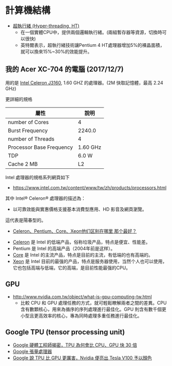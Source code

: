 # 計算機結構

* [超執行緒 (Hyper-threading, HT)](https://zh.wikipedia.org/wiki/%E8%B6%85%E5%9F%B7%E8%A1%8C%E7%B7%92)
  * 在一個實體CPU中，提供兩個邏輯執行緒。(兩組暫存器等資源，切換時可以很快)
  * 英特爾表示，超執行緒技術讓Pentium 4 HT處理器增加5%的裸晶面積，就可以換來15%~30%的效能提升。


## 我的 Acer XC-704 的電腦 (2017/12/7)

用的是 [Intel Celeron J3160](https://www.intel.com.tw/content/www/tw/zh/products/processors/celeron/j3160.html), 1.60 GHZ 的處理器。(2M 快取記憶體，最高 2.24 GHz)

更詳細的規格

屬性 | 說明
-----|------------------
number of Cores | 4
Burst Frequency | 2240.0
number of Threads | 4
Processor Base Frequency  | 1.60 GHz
TDP | 6.0 W
Cache 2 MB | L2


Intel 處理器的規格系列網頁如下

* https://www.intel.com.tw/content/www/tw/zh/products/processors.html

其中 Intel® Celeron® 處理器的描述為：

* 以可靠效能與實惠價格支援基本消費型應用、HD 影音及網頁瀏覽。

這代表是陽春型的。

* [Celeron、Pentium、Core、Xeon他们区别在哪里 那个最好？](https://zhidao.baidu.com/question/63135329.html)

[Celeron]:https://zh.wikipedia.org/wiki/%E8%B5%9B%E6%89%AC
[Pentium]:https://zh.wikipedia.org/wiki/%E5%A5%94%E9%A8%B0
[Core]:https://zh.wikipedia.org/wiki/%E9%85%B7%E7%9D%BF
[Xeon]:https://zh.wikipedia.org/wiki/%E8%87%B3%E5%BC%BA

* [Celeron] 是 Intel 的低端产品，俗称垃圾产品，特点是便宜、性能差。
* Pentium 是 Intel 的高端产品（2004年前是这样）。
* [Core] 是 Intel 的主流产品，特点是目前的主流，有低端的也有高端的。
* [Xeon] 是 Intel 目前的最强的产品，特点是服务器使用，当然个人也可以使用，它也包括高端与低端，它的高端，是目前性能最强的CPU。

## GPU

* http://www.nvidia.com.tw/object/what-is-gpu-computing-tw.html
  * 比較 CPU 和 GPU 處理任務的方式，就可輕鬆瞭解兩者之間的差異。CPU 含有數顆核心，用來為循序的序列處理進行最佳化。GPU 則含有數千個更小型且更高效率的核心，專為同時處理多重任務進行最佳化。


## Google TPU (tensor processing unit)


* [Google 硬體工程師揭密，TPU 為何會比 CPU、GPU 快 30 倍](https://technews.tw/2017/04/07/first-in-depth-look-at-googles-tpu-architecture/)
* [Google 張量處理器](https://zh.wikipedia.org/wiki/%E5%BC%A0%E9%87%8F%E5%A4%84%E7%90%86%E5%99%A8)
* [Google 說 TPU 比 GPU 更厲害，Nvidia 便亮出 Tesla V100 予以顏色](https://technews.tw/2017/05/12/nvidia-give-tesla-v100-to-google/)

